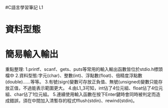 #C語言學習筆記 L1
# 資料型態
# 簡易輸入輸出
重點整理:
1.printf、scanf、gets、puts等常用的輸入輸出函數皆位於stdio.h標頭檔中
2.資料型態:字元(char)、整數(int)、浮點數(float)、倍精度浮點數(double)......等等。
3.有號(sign)變數可存放正負值、無號(unsigned)變數只能存放正值，不過能表示範圍更大。
4.由L1_3可知，int佔了4位元組、float佔了4位元組、char佔了1位元組。
5.連續使用輸入函數在按下Enter鍵時會同時被判定而造成錯誤，須在中間加入清暫存的程式fflush(stdin)、rewind(stdin)。
